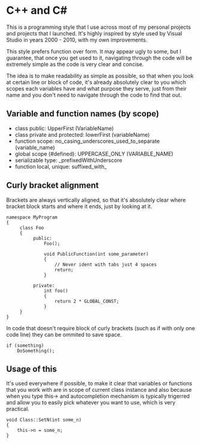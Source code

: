 C++ and C#
===============

This is a programming style that I use across most of my personal projects and projects that I launched. It's highly inspired by style used by Visual Studio in years 2000 - 2010, with my own improvements.

This style prefers function over form. It may appear ugly to some, but I guarantee, that once you get used to it, navigating through the code will be extremely simple as the code is very clear and concise.

The idea is to make readability as simple as possible, so that when you look at certain line or block of code, it's already absolutely clear to you which scopes each variables have and what purpose they serve, just from their name and you don't need to navigate through the code to find that out.

## Variable and function names (by scope)
* class public: UpperFirst (VariableName)
* class private and protected: lowerFirst (variableName)
* function scope: no_casing_underscores_used_to_separate (variable_name)
* global scope (#defined): UPPERCASE_ONLY (VARIABLE_NAME)
* serializable type: _prefixedWithUnderscore
* function local, unique: suffixed_with_

## Curly bracket alignment

Brackets are always vertically aligned, so that it's absolutely clear where bracket block starts and where it ends, just by looking at it. 

```
namespace MyProgram
{
     class Foo
     {
          public:
              Foo();
              
              void PublicFunction(int some_parameter)
              {
                  // Never ident with tabs just 4 spaces
                  return;
              }
              
          private:
              int foo()
              {
                  return 2 * GLOBAL_CONST;
              }
     }
}
```

In code that doesn't require block of curly brackets (such as if with only one code line) they can be ommited to save space.

```
if (something)
    DoSomething();
```

## Usage of this

It's used everywhere if possible, to make it clear that variables or functions that you work with are in scope of current class instance and also because when you type this-> and autocompletion mechanism is typically trigerred and allow you to easily pick whatever you want to use, which is very practical.

```
void Class::SetN(int some_n)
{
    this->n = some_n;
}
```
